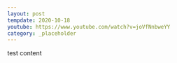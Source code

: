 ```yaml
---
layout: post
tempdate: 2020-10-18
youtube: https://www.youtube.com/watch?v=joVfNnbweYY
category: _placeholder
---
```

test content